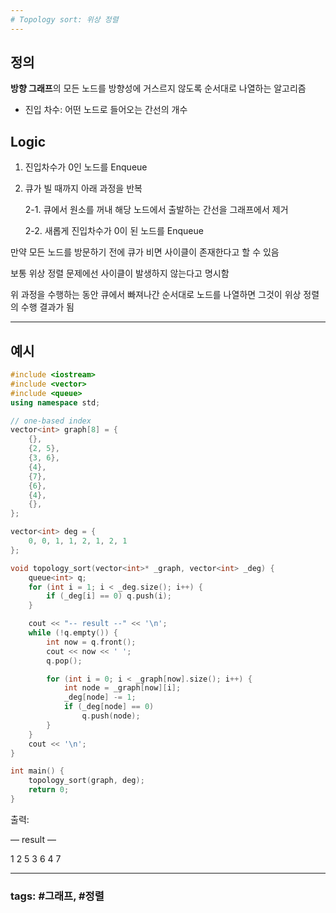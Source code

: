 ```yaml
---
# Topology sort: 위상 정렬
---
```


## 정의

**방향 그래프**의 모든 노드를 방향성에 거스르지 않도록 순서대로 나열하는 알고리즘

- 진입 차수: 어떤 노드로 들어오는 간선의 개수

## Logic

1. 진입차수가 0인 노드를 Enqueue
2. 큐가 빌 때까지 아래 과정을 반복

    2-1. 큐에서 원소를 꺼내 해당 노드에서 출발하는 간선을 그래프에서 제거

    2-2. 새롭게 진입차수가 0이 된 노드를 Enqueue

만약 모든 노드를 방문하기 전에 큐가 비면 사이클이 존재한다고 할 수 있음

보통 위상 정렬 문제에선 사이클이 발생하지 않는다고 명시함

위 과정을 수행하는 동안 큐에서 빠져나간 순서대로 노드를 나열하면 그것이 위상 정렬의 수행 결과가 됨

---

## 예시

```cpp
#include <iostream>
#include <vector>
#include <queue>
using namespace std;

// one-based index
vector<int> graph[8] = {
	{},
	{2, 5},
	{3, 6},
	{4},
	{7},
	{6},
	{4},
	{},
};

vector<int> deg = {
	0, 0, 1, 1, 2, 1, 2, 1 
};

void topology_sort(vector<int>* _graph, vector<int> _deg) {
	queue<int> q;
	for (int i = 1; i < _deg.size(); i++) {
		if (_deg[i] == 0) q.push(i);
	}

	cout << "-- result --" << '\n';
	while (!q.empty()) {
		int now = q.front();
		cout << now << ' ';
		q.pop();

		for (int i = 0; i < _graph[now].size(); i++) {
			int node = _graph[now][i];
			_deg[node] -= 1;
			if (_deg[node] == 0)
				q.push(node);
		}
	}
	cout << '\n';
}

int main() {
	topology_sort(graph, deg);
	return 0;
}
```

출력:

— result —

1 2 5 3 6 4 7

---
### tags: #그래프, #정렬